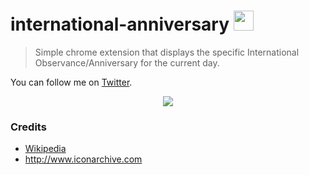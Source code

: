 # international-anniversary <img src="http://icons.iconarchive.com/icons/icojam/blue-bits/64/globe-search-icon.png" width="32"/>
> Simple chrome extension that displays the specific International Observance/Anniversary for the current day.

You can follow me on [Twitter](https://twitter.com/ThodorisBais).
<p align="center">
<img src="https://i.gyazo.com/2067fa8af7536bd167b07c03b9732884.png" />
</p>

### Credits
- [Wikipedia](https://en.wikipedia.org/wiki/List_of_international_observances)
- http://www.iconarchive.com
